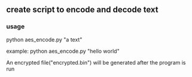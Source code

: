 ## create script to encode and decode text

### usage

python aes_encode.py "a text"

example:
    python aes_encode.py "hello world"

An encrypted file("encrypted.bin") will be generated after the program is run